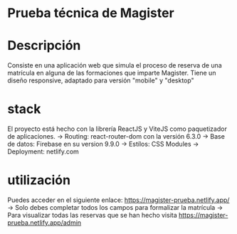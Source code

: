 # Prueba técnica de Magister

# Descripción
Consiste en una aplicación web que simula el proceso de reserva de una matrícula 
en alguna de las formaciones que imparte Magister.
Tiene un diseño responsive, adaptado para versión "mobile" y "desktop"

# stack
El proyecto está hecho con la librería ReactJS y ViteJS como paquetizador de aplicaciones.
-> Routing: react-router-dom con la versión 6.3.0
-> Base de datos: Firebase en su version 9.9.0
-> Estílos: CSS Modules
-> Deployment: netlify.com

# utilización
Puedes acceder en el siguiente enlace: https://magister-prueba.netlify.app/
-> Solo debes completar todos los campos para formalizar la matrícula
-> Para visualizar todas las reservas que se han hecho visita https://magister-prueba.netlify.app/admin
